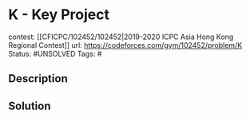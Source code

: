 # K - Key Project

contest: [[CFICPC/102452/102452|2019-2020 ICPC Asia Hong Kong Regional Contest]]
url: https://codeforces.com/gym/102452/problem/K
Status: #UNSOLVED
Tags: #

## Description

## Solution

